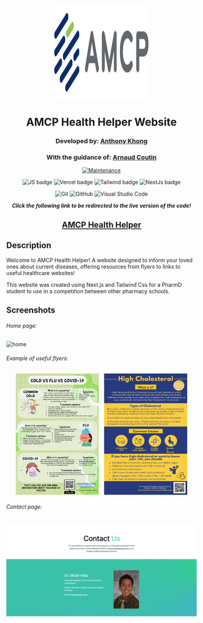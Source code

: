 <div align="center">

<img src="/public/logo_amcp.svg" width="250" height="250">

# AMCP Health Helper Website

</div>

<div align="center">

### Developed by: [Anthony Khong](https://github.com/anthonykhong)

### With the guidance of: [Arnaud Coutin](https://github.com/arnaudcoutin)

[![Maintenance](https://img.shields.io/badge/Maintained%3F-yes-green.svg)](https://GitHub.com/Naereen/StrapDown.js/graphs/commit-activity)

![JS badge](https://img.shields.io/badge/JavaScript-323330?style=for-the-badge&logo=javascript&logoColor=F7DF1E)
![Vercel badge](https://img.shields.io/badge/Vercel-000000?style=for-the-badge&logo=vercel&logoColor=white)
![Tailwind badge](https://img.shields.io/badge/Tailwind_CSS-38B2AC?style=for-the-badge&logo=tailwind-css&logoColor=white)
![NextJs badge](https://img.shields.io/badge/next.js-000000?style=for-the-badge&logo=nextdotjs&logoColor=white)

![Git](https://img.shields.io/badge/GIT-E44C30?style=for-the-badge&logo=git&logoColor=white)
![GitHub](https://img.shields.io/badge/GitHub-100000?style=for-the-badge&logo=github&logoColor=white)
![Visual Studio Code](https://img.shields.io/badge/Visual_Studio_Code-0078D4?style=for-the-badge&logo=visual%20studio%20code&logoColor=white)

**_Click the following link to be redirected to the live version of the code!_**

## [AMCP Health Helper](https://pharma-website-psi.vercel.app/)

</div>

## Description

<p>Welcome to AMCP Health Helper! A website designed to inform your loved ones about current diseases, offering resources from flyers to links to useful healthcare websites!</p>
<p>This website was created using Next.js and Tailwind Css for a PharmD student to use in a competition between other pharmacy schools.</p>

<div align="center">

</div>

## Screenshots

###### Home page:

![home](/public/homepage.gif)

###### Example of useful flyers:

<div align="center">

<img style="padding-right:10px;" src="/public/coldVflu.png" width="220" height="320">
<img src="/public/highCholesterol.png" width="220" height="320">

</div>

###### Contact page:

![home](/public/contactpage.png)
